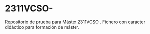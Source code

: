 # 2311VCSO-

Repositorio de prueba para Máster 2311VCSO . Fichero con carácter didáctico para formación de máster.
